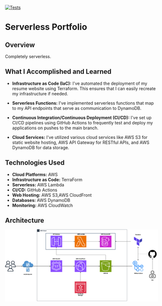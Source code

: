 
[![Tests](https://github.com/cakuang1/portfoliov2/actions/workflows/deploynext.yml/badge.svg)](https://github.com/cakuang1/portfoliov2/actions/workflows/deploynext.yml)


# Serverless Portfolio


## Overview

Completely serverless.


## What I Accomplished and Learned

- **Infrastructure as Code (IaC):** I've automated the deployment of my resume website using Terraform. This ensures that I can easily recreate my infrastructure if needed.

- **Serverless Functions:** I've implemented serverless functions that map to my API endpoints that serve as communication to DynamoDB.

- **Continuous Integration/Continuous Deployment (CI/CD):** I've set up CI/CD pipelines using GitHub Actions to frequently test and deploy my applications on pushes to the main branch.


- **Cloud Services:** I've utilized various cloud services like AWS S3 for static website hosting, AWS API Gateway for RESTful APIs, and AWS DynamoDB for data storage.





## Technologies Used

- **Cloud Platforms:** AWS
- **Infrastructure as Code:** TerraForm
- **Serverless:** AWS Lambda
- **CI/CD:** GitHub Actions
- **Web Hosting:** AWS S3,AWS CloudFront
- **Databases:** AWS DynamoDB
- **Monitoring:** AWS CloudWatch


## Architecture

![Sample Image](/arch.png)












